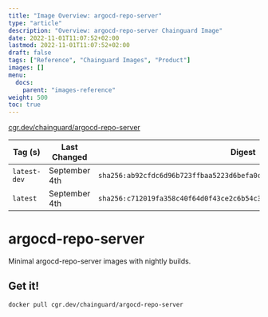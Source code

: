 ```yaml
---
title: "Image Overview: argocd-repo-server"
type: "article"
description: "Overview: argocd-repo-server Chainguard Image"
date: 2022-11-01T11:07:52+02:00
lastmod: 2022-11-01T11:07:52+02:00
draft: false
tags: ["Reference", "Chainguard Images", "Product"]
images: []
menu:
  docs:
    parent: "images-reference"
weight: 500
toc: true
---
```


[cgr.dev/chainguard/argocd-repo-server](https://github.com/chainguard-images/images/tree/main/images/argocd-repo-server)

| Tag (s)       | Last Changed  | Digest                                                                    |
|---------------|---------------|---------------------------------------------------------------------------|
|  `latest-dev` | September 4th | `sha256:ab92cfdc6d96b723ffbaa5223d6befa0c4f2c5c30e179eeec8ae48638444947e` |
|  `latest`     | September 4th | `sha256:c712019fa358c40f64d0f43ce2c6b54c36086a890eb665d46c1eb8eb344a6005` |

# argocd-repo-server

Minimal argocd-repo-server images with nightly builds.

## Get it!

```shell
docker pull cgr.dev/chainguard/argocd-repo-server
```
